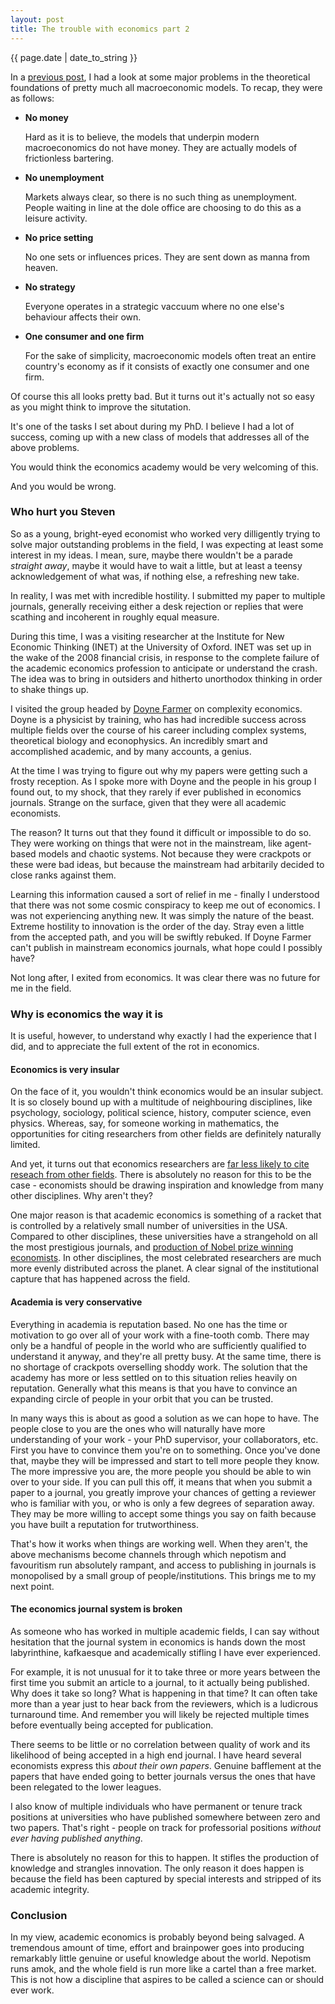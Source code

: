```yaml
---
layout: post
title: The trouble with economics part 2
---
```


<p>{{ page.date | date_to_string }}</p>

In a <a href="https://www.drstevenkerr.com/2024/10/02/The-trouble-with-economics.html" target="_blank"> previous post</a>, I had a look at some major problems in the theoretical foundations of pretty much all macroeconomic models. To recap, they were as follows:


<ul>
  <li> <b>No money </b>
    <p>Hard as it is to believe, the models that underpin modern macroeconomics do not have money. They are actually models of frictionless bartering. </p>
  </li>
  <li> <b>No unemployment </b>
    <p>Markets always clear, so there is no such thing as unemployment. People waiting in line at the dole office are choosing to do this as a leisure activity.  </p>
  </li>
  <li> <b>No price setting </b>
    <p>No one sets or influences prices. They are sent down as manna from heaven. </p>
  </li>
  <li> <b>No strategy </b>
   <p>Everyone operates in a strategic vaccuum where no one else's behaviour affects their own.
</p>
  </li>
    <li> <b>One consumer and one firm </b>
   <p>For the sake of simplicity, macroeconomic models often treat an entire country's economy as if it consists of exactly one consumer and one firm. 
</p>
  </li>
</ul>

Of course this all looks pretty bad. But it turns out it's actually not so easy as you might think to improve the situtation. 

It's one of the tasks I set about during my PhD. I believe I had a lot of success, coming up with a new class of models that addresses all of the above problems. 

You would think the economics academy would be very welcoming of this.

And you would be wrong.


<h3> Who hurt you Steven </h3>

So as a young, bright-eyed economist who worked very dilligently trying to solve major outstanding problems in the field, I was expecting at least some interest in my ideas. I mean, sure, maybe there wouldn't be a parade *straight away*, maybe it would have to wait a little, but at least a teensy acknowledgement of what was, if nothing else, a refreshing new take.

In reality, I was met with incredible hostility. I submitted my paper to multiple journals, generally receiving either a desk rejection or replies that were scathing and incoherent in roughly equal measure.

During this time, I was a visiting researcher at the Institute for New Economic Thinking (INET) at the University of Oxford. INET was set up in the wake of the 2008 financial crisis, in response to the complete failure of the academic economics profession to anticipate or understand the crash. The idea was to bring in outsiders and hitherto unorthodox thinking in order to shake things up. 

I visited the group headed by <a href="https://en.wikipedia.org/wiki/J._Doyne_Farmer" target="_blank"> Doyne Farmer</a> on complexity economics. Doyne is a physicist by training, who has had incredible success across multiple fields over the course of his career including complex systems, theoretical biology and econophysics. An incredibly smart and accomplished academic, and by many accounts, a genius.

At the time I was trying to figure out why my papers were getting such a frosty reception. As I spoke more with Doyne and the people in his group I found out, to my shock, that they rarely if ever published in economics journals. Strange on the surface, given that they were all academic economists. 

The reason? It turns out that they found it difficult or impossible to do so. They were working on things that were not in the mainstream, like agent-based models and chaotic systems. Not because they were crackpots or these were bad ideas, but because the mainstream had arbitarily decided to close ranks against them.

Learning this information caused a sort of relief in me - finally I understood that there was not some cosmic conspiracy to keep me out of economics. I was not experiencing anything new. It was simply the nature of the beast. Extreme hostility to innovation is the order of the day. Stray even a little from the accepted path, and you will be swiftly rebuked. If Doyne Farmer can't publish in mainstream economics journals, what hope could I possibly have?

Not long after, I exited from economics. It was clear there was no future for me in the field.




<h3> Why is economics the way it is </h3>

It is useful, however, to understand why exactly I had the experience that I did, and to appreciate the full extent of the rot in economics.



<h4> Economics is very insular </h4>

On the face of it, you wouldn't think economics would be an insular subject. It is so closely bound up with a multitude of neighbouring disciplines, like psychology, sociology, political science, history, computer science, even physics. Whereas, say, for someone working in mathematics, the opportunities for citing researchers from other fields are definitely naturally limited.

And yet, it turns out that economics researchers are <a href="https://pubs.aeaweb.org/doi/pdfplus/10.1257/jep.29.1.89" target="_blank"> far less likely to cite reseach from other fields</a>. There is absolutely no reason for this to be the case - economists should be drawing inspiration and knowledge from many other disciplines. Why aren't they?

One major reason is that academic economics is something of a racket that is controlled by a relatively small number of universities in the USA. Compared to other disciplines, these universities have a strangehold on all the most prestigious journals, and <a href="https://conference.nber.org/conf_papers/f204525.pdf" target="_blank"> production of Nobel prize winning economists</a>. In other disciplines, the most celebrated researchers are much more evenly distributed across the planet. A clear signal of the institutional capture that has happened across the field.



<h4> Academia is very conservative </h4>

Everything in academia is reputation based. No one has the time or motivation to go over all of your work with a fine-tooth comb. There may only be a handful of people in the world who are sufficiently qualified to understand it anyway, and they're all pretty busy. At the same time, there is no shortage of crackpots overselling shoddy work. The solution that the academy has more or less settled on to this situation relies heavily on reputation. Generally what this means is that you have to convince an expanding circle of people in your orbit that you can be trusted.

In many ways this is about as good a solution as we can hope to have. The people close to you are the ones who will naturally have more understanding of your work - your PhD supervisor, your collaborators, etc. First you have to convince them you're on to something. Once you've done that, maybe they will be impressed and start to tell more people they know. The more impressive you are, the more people you should be able to win over to your side. If you can pull this off, it means that when you submit a paper to a journal, you greatly improve your chances of getting a reviewer who is familiar with you, or who is only a few degrees of separation away. They may be more willing to accept some things you say on faith because you have built a reputation for trutworthiness.

That's how it works when things are working well. When they aren't, the above mechanisms become channels through which nepotism and favouritism run absolutely rampant, and access to publishing in journals is monopolised by a small group of people/institutions. This brings me to my next point.



<h4> The economics journal system is broken </h4>

As someone who has worked in multiple academic fields, I can say without hesitation that the journal system in economics is hands down the most labyrinthine, kafkaesque and academically stifling I have ever experienced.

For example, it is not unusual for it to take three or more years between the first time you submit an article to a journal, to it actually being published. Why does it take so long? What is happening in that time? It can often take more than a year just to hear back from the reviewers, which is a ludicrous turnaround time. And remember you will likely be rejected multiple times before eventually being accepted for publication. 

There seems to be little or no correlation between quality of work and its likelihood of being accepted in a high end journal. I have heard several economists express this *about their own papers*. Genuine bafflement at the papers that have ended going to better journals versus the ones that have been relegated to the lower leagues.

I also know of multiple individuals who have permanent or tenure track positions at universities who have published somewhere between zero and two papers. That's right - people on track for professorial positions *without ever having published anything*.

There is absolutely no reason for this to happen. It stifles the production of knowledge and strangles innovation. The only reason it does happen is because the field has been captured by special interests and stripped of its academic integrity.



<h3> Conclusion </h3>

In my view, academic economics is probably beyond being salvaged. A tremendous amount of time, effort and brainpower goes into producing remarkably little genuine or useful knowledge about the world. Nepotism runs amok, and the whole field is run more like a cartel than a free market. This is not how a discipline that aspires to be called a science can or should ever work.

